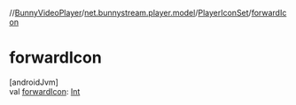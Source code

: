 //[BunnyVideoPlayer](../../../index.md)/[net.bunnystream.player.model](../index.md)/[PlayerIconSet](index.md)/[forwardIcon](forward-icon.md)

# forwardIcon

[androidJvm]\
val [forwardIcon](forward-icon.md): [Int](https://kotlinlang.org/api/latest/jvm/stdlib/kotlin-stdlib/kotlin/-int/index.html)
